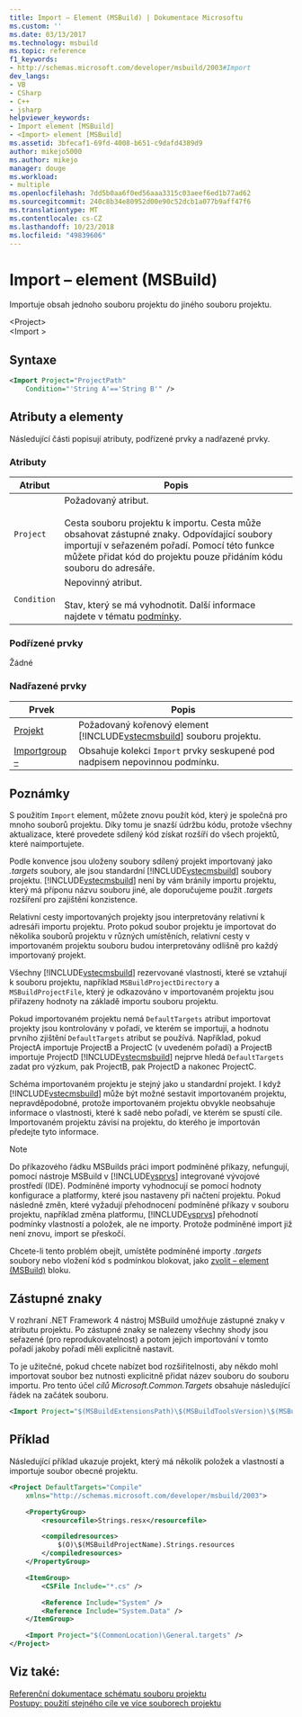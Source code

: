 ```yaml
---
title: Import – Element (MSBuild) | Dokumentace Microsoftu
ms.custom: ''
ms.date: 03/13/2017
ms.technology: msbuild
ms.topic: reference
f1_keywords:
- http://schemas.microsoft.com/developer/msbuild/2003#Import
dev_langs:
- VB
- CSharp
- C++
- jsharp
helpviewer_keywords:
- Import element [MSBuild]
- <Import> element [MSBuild]
ms.assetid: 3bfecaf1-69fd-4008-b651-c9dafd4389d9
author: mikejo5000
ms.author: mikejo
manager: douge
ms.workload:
- multiple
ms.openlocfilehash: 7dd5b0aa6f0ed56aaa3315c03aeef6ed1b77ad62
ms.sourcegitcommit: 240c8b34e80952d00e90c52dcb1a077b9aff47f6
ms.translationtype: MT
ms.contentlocale: cs-CZ
ms.lasthandoff: 10/23/2018
ms.locfileid: "49839606"
---
```

# <a name="import-element-msbuild"></a>Import – element (MSBuild)
Importuje obsah jednoho souboru projektu do jiného souboru projektu.  

 \<Project>  
 \<Import >  

## <a name="syntax"></a>Syntaxe  

```xml  
<Import Project="ProjectPath"  
    Condition="'String A'=='String B'" />  
```  

## <a name="attributes-and-elements"></a>Atributy a elementy  
 Následující části popisují atributy, podřízené prvky a nadřazené prvky.  

### <a name="attributes"></a>Atributy  

|Atribut|Popis|  
|---------------|-----------------|  
|`Project`|Požadovaný atribut.<br /><br /> Cesta souboru projektu k importu. Cesta může obsahovat zástupné znaky. Odpovídající soubory importují v seřazeném pořadí. Pomocí této funkce můžete přidat kód do projektu pouze přidáním kódu souboru do adresáře.|  
|`Condition`|Nepovinný atribut.<br /><br /> Stav, který se má vyhodnotit. Další informace najdete v tématu [podmínky](../msbuild/msbuild-conditions.md).|  

### <a name="child-elements"></a>Podřízené prvky  
 Žádné  

### <a name="parent-elements"></a>Nadřazené prvky  

| Prvek | Popis |
| - | - |
| [Projekt](../msbuild/project-element-msbuild.md) | Požadovaný kořenový element [!INCLUDE[vstecmsbuild](../extensibility/internals/includes/vstecmsbuild_md.md)] souboru projektu. |
| [Importgroup –](../msbuild/importgroup-element.md) | Obsahuje kolekci `Import` prvky seskupené pod nadpisem nepovinnou podmínku. |

## <a name="remarks"></a>Poznámky  
 S použitím `Import` element, můžete znovu použít kód, který je společná pro mnoho souborů projektu. Díky tomu je snazší údržbu kódu, protože všechny aktualizace, které provedete sdílený kód získat rozšíří do všech projektů, které naimportujete.  

 Podle konvence jsou uloženy soubory sdílený projekt importovaný jako *.targets* soubory, ale jsou standardní [!INCLUDE[vstecmsbuild](../extensibility/internals/includes/vstecmsbuild_md.md)] soubory projektu. [!INCLUDE[vstecmsbuild](../extensibility/internals/includes/vstecmsbuild_md.md)] není by vám bránily importu projektu, který má příponu názvu souboru jiné, ale doporučujeme použít *.targets* rozšíření pro zajištění konzistence.  

 Relativní cesty importovaných projekty jsou interpretovány relativní k adresáři importu projektu. Proto pokud soubor projektu je importovat do několika souborů projektu v různých umístěních, relativní cesty v importovaném projektu souboru budou interpretovány odlišně pro každý importovaný projekt.  

 Všechny [!INCLUDE[vstecmsbuild](../extensibility/internals/includes/vstecmsbuild_md.md)] rezervované vlastnosti, které se vztahují k souboru projektu, například `MSBuildProjectDirectory` a `MSBuildProjectFile`, který je odkazováno v importovaném projektu jsou přiřazeny hodnoty na základě importu souboru projektu.  

 Pokud importovaném projektu nemá `DefaultTargets` atribut importovat projekty jsou kontrolovány v pořadí, ve kterém se importují, a hodnotu prvního zjištění `DefaultTargets` atribut se používá. Například, pokud ProjectA importuje ProjectB a ProjectC (v uvedeném pořadí) a ProjectB importuje ProjectD [!INCLUDE[vstecmsbuild](../extensibility/internals/includes/vstecmsbuild_md.md)] nejprve hledá `DefaultTargets` zadat pro výzkum, pak ProjectB, pak ProjectD a nakonec ProjectC.  

 Schéma importovaném projektu je stejný jako u standardní projekt. I když [!INCLUDE[vstecmsbuild](../extensibility/internals/includes/vstecmsbuild_md.md)] může být možné sestavit importovaném projektu, nepravděpodobné, protože importovaném projektu obvykle neobsahuje informace o vlastnosti, které k sadě nebo pořadí, ve kterém se spustí cíle. Importovaném projektu závisí na projektu, do kterého je importován předejte tyto informace.  

> [!NOTE]
>  Do příkazového řádku MSBuilds práci import podmíněné příkazy, nefungují, pomocí nástroje MSBuild v [!INCLUDE[vsprvs](../code-quality/includes/vsprvs_md.md)] integrované vývojové prostředí (IDE). Podmíněné importy vyhodnocují se pomocí hodnoty konfigurace a platformy, které jsou nastaveny při načtení projektu. Pokud následně změn, které vyžadují přehodnocení podmíněné příkazy v souboru projektu, například změna platformu, [!INCLUDE[vsprvs](../code-quality/includes/vsprvs_md.md)] přehodnotí podmínky vlastností a položek, ale ne importy. Protože podmíněné import již není znovu, import se přeskočí.  
> 
>  Chcete-li tento problém obejít, umístěte podmíněné importy *.targets* soubory nebo vložení kód s podmínkou blokovat, jako [zvolit – element (MSBuild)](../msbuild/choose-element-msbuild.md) bloku.  

## <a name="wildcards"></a>Zástupné znaky  
 V rozhraní .NET Framework 4 nástroj MSBuild umožňuje zástupné znaky v atributu projektu. Po zástupné znaky se nalezeny všechny shody jsou seřazené (pro reprodukovatelnost) a potom jejich importování v tomto pořadí jakoby pořadí měli explicitně nastavit.  

 To je užitečné, pokud chcete nabízet bod rozšiřitelnosti, aby někdo mohl importovat soubor bez nutnosti explicitně přidat název souboru do souboru importu. Pro tento účel *cílů Microsoft.Common.Targets* obsahuje následující řádek na začátek souboru.  

```xml  
<Import Project="$(MSBuildExtensionsPath)\$(MSBuildToolsVersion)\$(MSBuildThisFile)\ImportBefore\*" Condition="'$(ImportByWildcardBeforeMicrosoftCommonTargets)' == 'true' and exists('$(MSBuildExtensionsPath)\$(MSBuildToolsVersion)\$(MSBuildThisFile)\ImportBefore')"/>  
```  

## <a name="example"></a>Příklad  
 Následující příklad ukazuje projekt, který má několik položek a vlastností a importuje soubor obecné projektu.  

```xml  
<Project DefaultTargets="Compile"  
    xmlns="http://schemas.microsoft.com/developer/msbuild/2003">  

    <PropertyGroup>  
        <resourcefile>Strings.resx</resourcefile>  

        <compiledresources>  
            $(O)\$(MSBuildProjectName).Strings.resources  
        </compiledresources>  
    </PropertyGroup>  

    <ItemGroup>  
        <CSFile Include="*.cs" />  

        <Reference Include="System" />  
        <Reference Include="System.Data" />  
    </ItemGroup>  

    <Import Project="$(CommonLocation)\General.targets" />  
</Project>  
```  

## <a name="see-also"></a>Viz také:  
 [Referenční dokumentace schématu souboru projektu](../msbuild/msbuild-project-file-schema-reference.md)   
 [Postupy: použití stejného cíle ve více souborech projektu](../msbuild/how-to-use-the-same-target-in-multiple-project-files.md)
